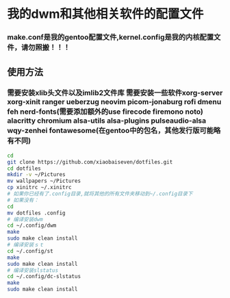 # 我的dwm和其他相关软件的配置文件

### make.conf是我的gentoo配置文件,kernel.config是我的内核配置文件，请勿照搬！！！　

## 使用方法
### 需要安装xlib头文件以及imlib2文件库 需要安装一些软件xorg-server xorg-xinit ranger ueberzug neovim picom-jonaburg rofi dmenu feh nerd-fonts(需要添加额外的use firecode firemono noto) alacritty chromium alsa-utils alsa-plugins pulseaudio-alsa wqy-zenhei fontawesome(在gentoo中的包名，其他发行版可能略有不同) 
```bash
cd 
git clone https://github.com/xiaobaiseven/dotfiles.git
cd dotfiles
mkdir -v ~/Pictures
mv wallpapers ~/Pictures
cp xinitrc ~/.xinitrc
# 如果你已经有了.config目录,就将其他的所有文件夹移动到~/.config目录下
# 如果没有：
cd 
mv dotfiles .config 
# 编译安装dwm
cd ~/.config/dwm
make
sudo make clean install
# 编译安装ｓｔ
cd ~/.config/st
make
sudo make clean install
# 编译安装slstatus
cd ~/.config/dc-slstatus
make
sudo make clean install
```

